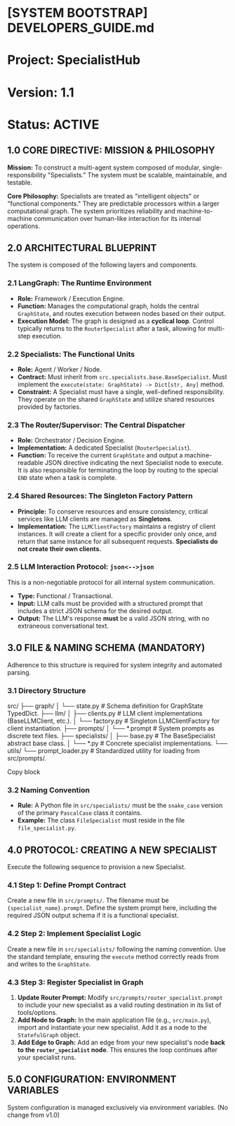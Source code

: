 # [SYSTEM BOOTSTRAP] DEVELOPERS_GUIDE.md
# Project: SpecialistHub
# Version: 1.1
# Status: ACTIVE

## 1.0 CORE DIRECTIVE: MISSION & PHILOSOPHY

**Mission:** To construct a multi-agent system composed of modular, single-responsibility "Specialists." The system must be scalable, maintainable, and testable.

**Core Philosophy:** Specialists are treated as "intelligent objects" or "functional components." They are predictable processors within a larger computational graph. The system prioritizes reliability and machine-to-machine communication over human-like interaction for its internal operations.

## 2.0 ARCHITECTURAL BLUEPRINT

The system is composed of the following layers and components.

### 2.1 LangGraph: The Runtime Environment
*   **Role:** Framework / Execution Engine.
*   **Function:** Manages the computational graph, holds the central `GraphState`, and routes execution between nodes based on their output.
*   **Execution Model:** The graph is designed as a **cyclical loop**. Control typically returns to the `RouterSpecialist` after a task, allowing for multi-step execution.

### 2.2 Specialists: The Functional Units
*   **Role:** Agent / Worker / Node.
*   **Contract:** Must inherit from `src.specialists.base.BaseSpecialist`. Must implement the `execute(state: GraphState) -> Dict[str, Any]` method.
*   **Constraint:** A Specialist must have a single, well-defined responsibility. They operate on the shared `GraphState` and utilize shared resources provided by factories.

### 2.3 The Router/Supervisor: The Central Dispatcher
*   **Role:** Orchestrator / Decision Engine.
*   **Implementation:** A dedicated Specialist (`RouterSpecialist`).
*   **Function:** To receive the current `GraphState` and output a machine-readable JSON directive indicating the next Specialist node to execute. It is also responsible for terminating the loop by routing to the special `END` state when a task is complete.

### 2.4 Shared Resources: The Singleton Factory Pattern
*   **Principle:** To conserve resources and ensure consistency, critical services like LLM clients are managed as **Singletons**.
*   **Implementation:** The `LLMClientFactory` maintains a registry of client instances. It will create a client for a specific provider only once, and return that same instance for all subsequent requests. **Specialists do not create their own clients.**

### 2.5 LLM Interaction Protocol: `json<-->json`
This is a non-negotiable protocol for all internal system communication.
*   **Type:** Functional / Transactional.
*   **Input:** LLM calls must be provided with a structured prompt that includes a strict JSON schema for the desired output.
*   **Output:** The LLM's response **must** be a valid JSON string, with no extraneous conversational text.

## 3.0 FILE & NAMING SCHEMA (MANDATORY)

Adherence to this structure is required for system integrity and automated parsing.

### 3.1 Directory Structure
src/ ├── graph/ │ └── state.py # Schema definition for GraphState TypedDict. ├── llm/ │ ├── clients.py # LLM client implementations (BaseLLMClient, etc.). │ └── factory.py # Singleton LLMClientFactory for client instantiation. ├── prompts/ │ └── *.prompt # System prompts as discrete text files. ├── specialists/ │ ├── base.py # The BaseSpecialist abstract base class. │ └── *.py # Concrete specialist implementations. └── utils/ └── prompt_loader.py # Standardized utility for loading from src/prompts/.



Copy block


### 3.2 Naming Convention
*   **Rule:** A Python file in `src/specialists/` must be the `snake_case` version of the primary `PascalCase` class it contains.
*   **Example:** The class `FileSpecialist` must reside in the file `file_specialist.py`.

## 4.0 PROTOCOL: CREATING A NEW SPECIALIST

Execute the following sequence to provision a new Specialist.

### 4.1 Step 1: Define Prompt Contract
Create a new file in `src/prompts/`. The filename must be `{specialist_name}.prompt`. Define the system prompt here, including the required JSON output schema if it is a functional specialist.

### 4.2 Step 2: Implement Specialist Logic
Create a new file in `src/specialists/` following the naming convention. Use the standard template, ensuring the `execute` method correctly reads from and writes to the `GraphState`.

### 4.3 Step 3: Register Specialist in Graph
1.  **Update Router Prompt:** Modify `src/prompts/router_specialist.prompt` to include your new specialist as a valid routing destination in its list of tools/options.
2.  **Add Node to Graph:** In the main application file (e.g., `src/main.py`), import and instantiate your new specialist. Add it as a node to the `StatefulGraph` object.
3.  **Add Edge to Graph:** Add an edge from your new specialist's node **back to the `router_specialist` node**. This ensures the loop continues after your specialist runs.

## 5.0 CONFIGURATION: ENVIRONMENT VARIABLES

System configuration is managed exclusively via environment variables. (No change from v1.0)